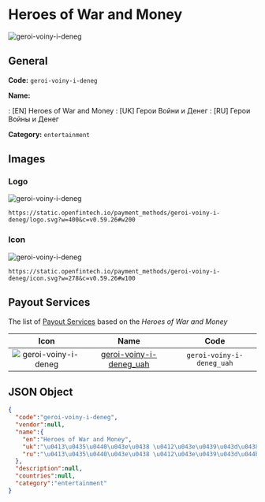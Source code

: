 
# Heroes of War and Money 
![geroi-voiny-i-deneg](https://static.openfintech.io/payment_methods/geroi-voiny-i-deneg/logo.svg?w=400&c=v0.59.26#w200)  

## General 
**Code:** `geroi-voiny-i-deneg` 
 
**Name:** 
 
:	[EN] Heroes of War and Money 
:	[UK] Герои Войни и Денег 
:	[RU] Герои Войны и Денег 
 
**Category:** `entertainment` 
 

## Images 

### Logo 
![geroi-voiny-i-deneg](https://static.openfintech.io/payment_methods/geroi-voiny-i-deneg/logo.svg?w=400&c=v0.59.26#w200)  

```
https://static.openfintech.io/payment_methods/geroi-voiny-i-deneg/logo.svg?w=400&c=v0.59.26#w200
```  

### Icon 
![geroi-voiny-i-deneg](https://static.openfintech.io/payment_methods/geroi-voiny-i-deneg/icon.svg?w=278&c=v0.59.26#w100)  

```
https://static.openfintech.io/payment_methods/geroi-voiny-i-deneg/icon.svg?w=278&c=v0.59.26#w100
```  

## Payout Services 
 
The list of [Payout Services](/payout-services/) based on the _Heroes of War and Money_ 

|Icon|Name|Code| 
|:---:|:---:|:---:| 
|![geroi-voiny-i-deneg](https://static.openfintech.io/payout_methods/geroi-voiny-i-deneg/icon.png?w=278&c=v0.59.26#w40) |[geroi-voiny-i-deneg_uah](/payout-services/geroi-voiny-i-deneg_uah/)|`geroi-voiny-i-deneg_uah`| 
 

## JSON Object 

```json
{
  "code":"geroi-voiny-i-deneg",
  "vendor":null,
  "name":{
    "en":"Heroes of War and Money",
    "uk":"\u0413\u0435\u0440\u043e\u0438 \u0412\u043e\u0439\u043d\u0438 \u0438 \u0414\u0435\u043d\u0435\u0433",
    "ru":"\u0413\u0435\u0440\u043e\u0438 \u0412\u043e\u0439\u043d\u044b \u0438 \u0414\u0435\u043d\u0435\u0433"
  },
  "description":null,
  "countries":null,
  "category":"entertainment"
}
```  
